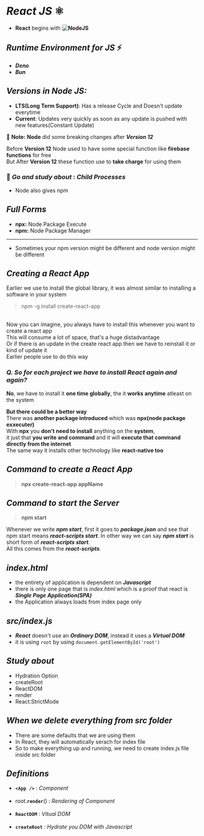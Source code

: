 # _React JS_ ⚛️
- <b>React</b> begins with <b> ![NodeJS](https://img.shields.io/badge/node.js-6DA55F?style=for-the-badge&logo=node.js&logoColor=white)</b>

## _Runtime Environment for JS_ ⚡
- <b>_Deno_</b> 
- <b>_Bun_</b>

## <b>_Versions in Node JS:_</b><br>
- <b>LTS(Long Term Support)</b>: Has a release Cycle and Doesn't update everytime<br>
- <b>Current</b>: Updates very quickly as soon as any update is pushed with new features(Constant Update)


🌟 **Note:**  **Node** did some breaking changes after **_Version 12_**

Before **Version 12** Node used to have some special function like **firebase functions** for free<br>
But After **Version 12** these function use to <b>take charge</b> for using them

### 🌟 _Go and study about_ : _Child Processes_

- Node also gives npm

## <b>_Full Forms_</b>
- **npx:** Node Package Execute<br>
- **npm:** Node Package Manager<br>
---
- Sometimes your npm version might be different and node version might be different

## _Creating a React App_

Earlier we use to install the global library, it was almost similar to installing a software in your system
> npm -g install create-react-app

<br>
Now you can imagine, you always have to install this whenever you want to create a react app<br>
This will consume a lot of space, that's a huge distadvantage<br>
Or if there is an update in the create react app then we have to reinstall it or kind of update it<br>
Earlier people use to do this way

### _Q. **So for each project we have to install React again and again?**_ <br>
<b>No</b>, we have to install it <b>one time globally</b>, the it <b>works anytime</b> atleast on the system<br>

<b>But there could be a better way</b><br>
There was <b>another package introduced</b> which was <b>npx(node package exxecuter)</b><br>
With <b>npx</b> you <b>don't need to install</b> anything on the <b>system</b>,<br>
it just that **you write and command** and it will **execute that command directly from the internet**
<br>
The same way it installs other technology like <b>react-native too</b>

## _Command to create a React App_
> <b>npx create-react-app appName</b>

## _Command to start the Server_
> <b>npm start</b>

Whenever we write _<b>npm start</b>_, first it goes to _<b>package.json</b>_ and see that npm start means _<b>react-scripts start</b>_. In other way we can say <b>_npm start_</b> is short form of _<b>react-scripts start</b>_.<br>
All this comes from the <b>_react-scripts_</b>.

## _index.html_
- the entirety of application is dependent on _<b>Javascript</b>_
- there is only one page that is _index.html_ which is a proof that react is **_Single Page Application(SPA)_**
- the Application always loads from index page only

## _src/index.js_
- **_React_** doesn't use an **_Ordinary DOM_**, instead it uses a **_Virtual DOM_**
- it is using `root` by using `document.getElementById('root')`

## _Study about_
- Hydration Option
- createRoot
- ReactDOM
- render
- React.StrictMode

## _When we delete everything from src folder_
- There are some defaults that we are using them
- In React, they will automatically serach for index file
- So to make everything up and running, we need to create index.js file inside src folder

## _Definitions_
- **`<App />`** : _Component_ <br><br>
- root.**`render`**(<App />) : _Rendering of Component_<br><br>
- **`ReactDOM`** : _Vitual DOM_<br><br>
- **`createRoot`** : _Hydrate you DOM with Javascript_<br><br>

